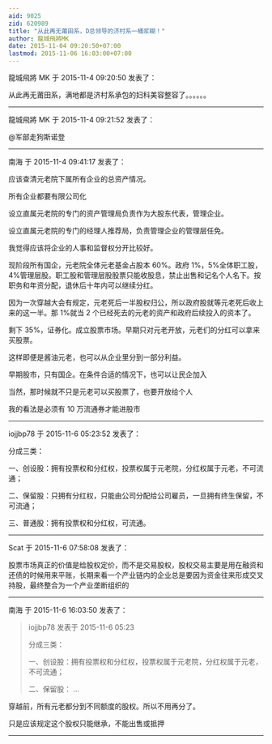 ```yaml
---
aid: 9025
zid: 620989
title: "从此再无莆田系，D总领导的济村系一桶浆糊！"
author: 龍城飛將MK
date: 2015-11-04 09:20:50+07:00
lastmod: 2015-11-06 16:03:00+07:00
---
```


龍城飛將 MK 于 2015-11-4 09:20:50 发表了：

从此再无莆田系，满地都是济村系承包的妇科美容整容了。。。。。。

---

龍城飛將 MK 于 2015-11-4 09:21:52 发表了：

@军部走狗斯诺登

---

南海 于 2015-11-4 09:41:17 发表了：

应该查清元老院下属所有企业的总资产情况。

所有企业都要有限公司化

设立直属元老院的专门的资产管理局负责作为大股东代表，管理企业。

设立直属元老院的专门的经理人推荐局，负责管理企业的管理层任免。

我觉得应该将企业的人事和监督权分开比较好。

现阶段所有国企，元老院全体元老基金占股本 60%。政府 1%，5%全体职工股，4%管理层股。职工股和管理层股股票只能收股息，禁止出售和记名个人名下。按职务和年资分配，退休后十年内可以继续分红。

因为一次穿越大会有规定，元老死后一半股权归公，所以政府股就等元老死后收上来的这一半。那 1%就当 2 个已经死去的元老的资产和政府后续投入的资本了。

剩下 35%，证券化。成立股票市场。早期只对元老开放，元老们的分红可以拿来买股票。

这样即便是酱油元老，也可以从企业里分到一部分利益。

早期股市，只有国企。在条件合适的情况下，也可以让民企加入

当然，那时候就不只是元老可以买股票了，也要开放给个人

我的看法是必须有 10 万流通券才能进股市

---

iojjbp78 于 2015-11-6 05:23:52 发表了：

分成三类：

一、创设股：拥有投票权和分红权，投票权属于元老院，分红权属于元老，不可流通；

二、保留股：只拥有分红权，只能由公司分配给公司雇员，一旦拥有终生保留，不可流通；

三、普通股：拥有投票权和分红权，可流通。

---

Scat 于 2015-11-6 07:58:08 发表了：

股票市场真正的价值是给股权定价，而不是交易股权，股权交易主要是用在融资和还债的时候用来平账，长期来看一个产业链内的企业总是要因为资金往来形成交叉持股，最终整合为一个产业垄断组织的

---

南海 于 2015-11-6 16:03:50 发表了：

> iojjbp78 发表于 2015-11-6 05:23
>
> 分成三类：
>
> 一、创设股：拥有投票权和分红权，投票权属于元老院，分红权属于元老，不可流通；
>
> 二、保留股： ...

穿越前，所有元老都分到不同额度的股权。所以不用再分了。

只是应该规定这个股权只能继承，不能出售或抵押

---
